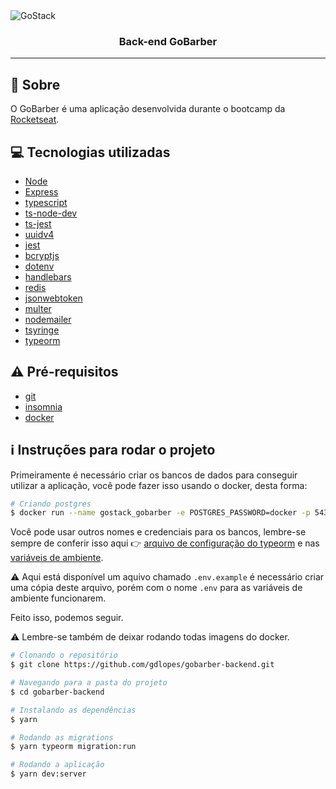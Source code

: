 <img alt="GoStack" src="https://storage.googleapis.com/golden-wind/bootcamp-gostack/header-desafios.png" />

<h3 align="center">
  Back-end GoBarber
</h3>

---

## :rocket: Sobre

O GoBarber é uma aplicação desenvolvida durante o bootcamp da [Rocketseat](https://rocketseat.com.br/).

## :computer: Tecnologias utilizadas

- [Node](https://nodejs.org/en/)
- [Express](https://expressjs.com/)
- [typescript](https://www.typescriptlang.org/)
- [ts-node-dev](https://www.npmjs.com/package/ts-node-dev)
- [ts-jest](https://www.npmjs.com/package/ts-jest)
- [uuidv4](https://www.npmjs.com/package/uuidv4)
- [jest](https://jestjs.io/docs/en/getting-started.html)
- [bcryptjs](https://www.npmjs.com/package/bcryptjs)
- [dotenv](https://www.npmjs.com/package/dotenv)
- [handlebars](https://handlebarsjs.com/)
- [redis](https://redis.io/)
- [jsonwebtoken](https://www.npmjs.com/package/jsonwebtoken)
- [multer](https://www.npmjs.com/package/multer)
- [nodemailer](https://nodemailer.com/about/)
- [tsyringe](https://github.com/microsoft/tsyringe)
- [typeorm](https://typeorm.io/#/)

## :warning: Pré-requisitos

- [git](https://git-scm.com/)
- [insomnia](https://insomnia.rest/)
- [docker](https://www.docker.com/)

## :information_source: Instruções para rodar o projeto

Primeiramente é necessário criar os bancos de dados para conseguir utilizar a aplicação, você pode fazer isso usando o docker, desta forma:

```bash
# Criando postgres
$ docker run --name gostack_gobarber -e POSTGRES_PASSWORD=docker -p 5432:5432 -d postgres
```

Você pode usar outros nomes e credenciais para os bancos, lembre-se sempre de conferir isso aqui :point_right: [arquivo de configuração do typeorm](https://github.com/gdlopes/gobarber-backend/blob/master/ormconfig.json) e nas [variáveis de ambiente](https://github.com/gdlopes/gobarber-backend/blob/master/.env.example).

:warning: Aqui está disponível um aquivo chamado `.env.example` é necessário criar uma cópia deste arquivo, porém com o nome `.env` para as variáveis de ambiente funcionarem.

Feito isso, podemos seguir.

:warning: Lembre-se também de deixar rodando todas imagens do docker.

```bash
# Clonando o repositório
$ git clone https://github.com/gdlopes/gobarber-backend.git

# Navegando para a pasta do projeto
$ cd gobarber-backend

# Instalando as dependências
$ yarn

# Rodando as migrations
$ yarn typeorm migration:run

# Rodando a aplicação
$ yarn dev:server
```
